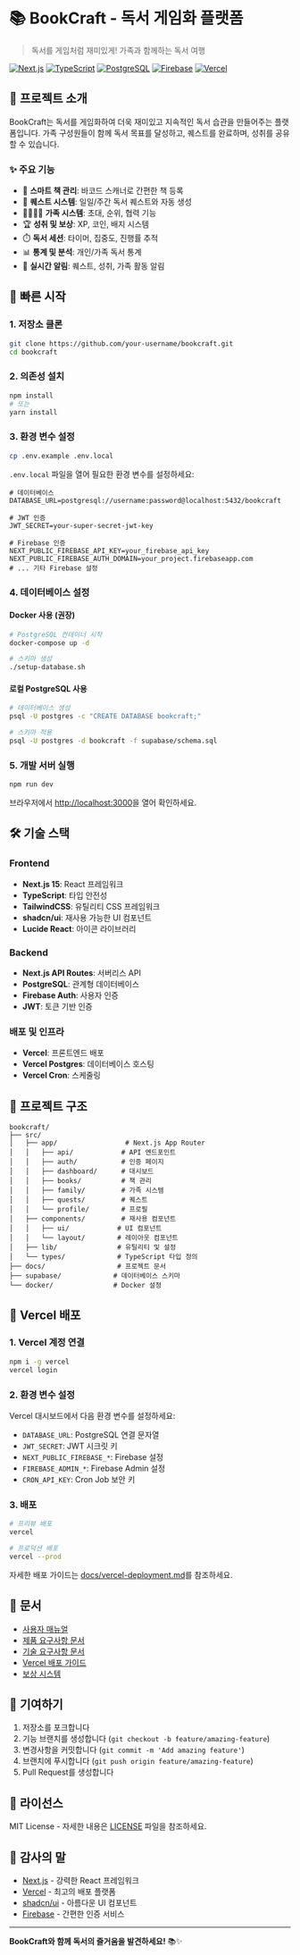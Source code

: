 # 📚 BookCraft - 독서 게임화 플랫폼

> 독서를 게임처럼 재미있게! 가족과 함께하는 독서 여행

[![Next.js](https://img.shields.io/badge/Next.js-15.5.0-black)](https://nextjs.org/)
[![TypeScript](https://img.shields.io/badge/TypeScript-5.0-blue)](https://www.typescriptlang.org/)
[![PostgreSQL](https://img.shields.io/badge/PostgreSQL-16-blue)](https://www.postgresql.org/)
[![Firebase](https://img.shields.io/badge/Firebase-Auth-orange)](https://firebase.google.com/)
[![Vercel](https://img.shields.io/badge/Deploy-Vercel-black)](https://vercel.com/)

## 🎯 프로젝트 소개

BookCraft는 독서를 게임화하여 더욱 재미있고 지속적인 독서 습관을 만들어주는 플랫폼입니다. 가족 구성원들이 함께 독서 목표를 달성하고, 퀘스트를 완료하며, 성취를 공유할 수 있습니다.

### ✨ 주요 기능

- 📖 **스마트 책 관리**: 바코드 스캐너로 간편한 책 등록
- 🎯 **퀘스트 시스템**: 일일/주간 독서 퀘스트와 자동 생성
- 👨‍👩‍👧‍👦 **가족 시스템**: 초대, 순위, 협력 기능
- 🏆 **성취 및 보상**: XP, 코인, 배지 시스템
- ⏱️ **독서 세션**: 타이머, 집중도, 진행률 추적
- 📊 **통계 및 분석**: 개인/가족 독서 통계
- 🔔 **실시간 알림**: 퀘스트, 성취, 가족 활동 알림

## 🚀 빠른 시작

### 1. 저장소 클론

```bash
git clone https://github.com/your-username/bookcraft.git
cd bookcraft
```

### 2. 의존성 설치

```bash
npm install
# 또는
yarn install
```

### 3. 환경 변수 설정

```bash
cp .env.example .env.local
```

`.env.local` 파일을 열어 필요한 환경 변수를 설정하세요:

```env
# 데이터베이스
DATABASE_URL=postgresql://username:password@localhost:5432/bookcraft

# JWT 인증
JWT_SECRET=your-super-secret-jwt-key

# Firebase 인증
NEXT_PUBLIC_FIREBASE_API_KEY=your_firebase_api_key
NEXT_PUBLIC_FIREBASE_AUTH_DOMAIN=your_project.firebaseapp.com
# ... 기타 Firebase 설정
```

### 4. 데이터베이스 설정

#### Docker 사용 (권장)

```bash
# PostgreSQL 컨테이너 시작
docker-compose up -d

# 스키마 생성
./setup-database.sh
```

#### 로컬 PostgreSQL 사용

```bash
# 데이터베이스 생성
psql -U postgres -c "CREATE DATABASE bookcraft;"

# 스키마 적용
psql -U postgres -d bookcraft -f supabase/schema.sql
```

### 5. 개발 서버 실행

```bash
npm run dev
```

브라우저에서 [http://localhost:3000](http://localhost:3000)을 열어 확인하세요.

## 🛠️ 기술 스택

### Frontend
- **Next.js 15**: React 프레임워크
- **TypeScript**: 타입 안전성
- **TailwindCSS**: 유틸리티 CSS 프레임워크
- **shadcn/ui**: 재사용 가능한 UI 컴포넌트
- **Lucide React**: 아이콘 라이브러리

### Backend
- **Next.js API Routes**: 서버리스 API
- **PostgreSQL**: 관계형 데이터베이스
- **Firebase Auth**: 사용자 인증
- **JWT**: 토큰 기반 인증

### 배포 및 인프라
- **Vercel**: 프론트엔드 배포
- **Vercel Postgres**: 데이터베이스 호스팅
- **Vercel Cron**: 스케줄링

## 📁 프로젝트 구조

```
bookcraft/
├── src/
│   ├── app/                 # Next.js App Router
│   │   ├── api/            # API 엔드포인트
│   │   ├── auth/           # 인증 페이지
│   │   ├── dashboard/      # 대시보드
│   │   ├── books/          # 책 관리
│   │   ├── family/         # 가족 시스템
│   │   ├── quests/         # 퀘스트
│   │   └── profile/        # 프로필
│   ├── components/         # 재사용 컴포넌트
│   │   ├── ui/            # UI 컴포넌트
│   │   └── layout/        # 레이아웃 컴포넌트
│   ├── lib/               # 유틸리티 및 설정
│   └── types/             # TypeScript 타입 정의
├── docs/                  # 프로젝트 문서
├── supabase/             # 데이터베이스 스키마
└── docker/               # Docker 설정
```

## 🚀 Vercel 배포

### 1. Vercel 계정 연결

```bash
npm i -g vercel
vercel login
```

### 2. 환경 변수 설정

Vercel 대시보드에서 다음 환경 변수를 설정하세요:

- `DATABASE_URL`: PostgreSQL 연결 문자열
- `JWT_SECRET`: JWT 시크릿 키
- `NEXT_PUBLIC_FIREBASE_*`: Firebase 설정
- `FIREBASE_ADMIN_*`: Firebase Admin 설정
- `CRON_API_KEY`: Cron Job 보안 키

### 3. 배포

```bash
# 프리뷰 배포
vercel

# 프로덕션 배포
vercel --prod
```

자세한 배포 가이드는 [docs/vercel-deployment.md](docs/vercel-deployment.md)를 참조하세요.

## 📖 문서

- [사용자 매뉴얼](docs/USER_MANUAL.md)
- [제품 요구사항 문서](docs/prd.md)
- [기술 요구사항 문서](docs/trd.md)
- [Vercel 배포 가이드](docs/vercel-deployment.md)
- [보상 시스템](docs/reward-system.md)

## 🤝 기여하기

1. 저장소를 포크합니다
2. 기능 브랜치를 생성합니다 (`git checkout -b feature/amazing-feature`)
3. 변경사항을 커밋합니다 (`git commit -m 'Add amazing feature'`)
4. 브랜치에 푸시합니다 (`git push origin feature/amazing-feature`)
5. Pull Request를 생성합니다

## 📄 라이선스

MIT License - 자세한 내용은 [LICENSE](LICENSE) 파일을 참조하세요.

## 🙏 감사의 말

- [Next.js](https://nextjs.org/) - 강력한 React 프레임워크
- [Vercel](https://vercel.com/) - 최고의 배포 플랫폼
- [shadcn/ui](https://ui.shadcn.com/) - 아름다운 UI 컴포넌트
- [Firebase](https://firebase.google.com/) - 간편한 인증 서비스

---

**BookCraft와 함께 독서의 즐거움을 발견하세요!** 📚✨
